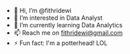 - 👋 Hi, I’m @fithridewi
- 👀 I’m interested in Data Analyst
- 🌱 I’m currently learning Data Analytics
- 📫 Reach me on fithridewi@gmail.com
- ⚡ Fun fact: I'm a potterhead! LOL

<!---
fithridewi/fithridewi is a ✨ special ✨ repository because its `README.md` (this file) appears on your GitHub profile.
You can click the Preview link to take a look at your changes.
--->
